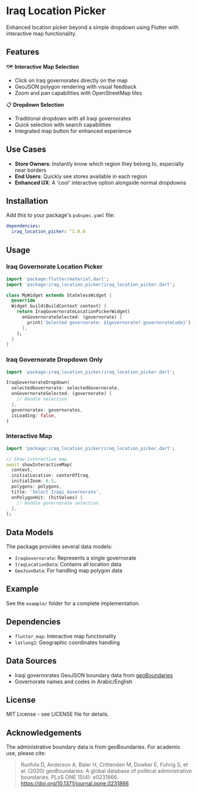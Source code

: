 # Iraq Location Picker

Enhanced location picker beyond a simple dropdown using Flutter with interactive map functionality.

## Features

🗺️ **Interactive Map Selection**
- Click on Iraq governorates directly on the map
- GeoJSON polygon rendering with visual feedback
- Zoom and pan capabilities with OpenStreetMap tiles

📋 **Dropdown Selection**  
- Traditional dropdown with all Iraqi governorates
- Quick selection with search capabilities
- Integrated map button for enhanced experience

## Use Cases

- **Store Owners**: Instantly know which region they belong to, especially near borders
- **End Users**: Quickly see stores available in each region  
- **Enhanced UX**: A 'cool' interactive option alongside normal dropdowns

## Installation

Add this to your package's `pubspec.yaml` file:

```yaml
dependencies:
  iraq_location_picker: ^1.0.0
```

## Usage

### Iraq Governorate Location Picker

```dart
import 'package:flutter/material.dart';
import 'package:iraq_location_picker/iraq_location_picker.dart';

class MyWidget extends StatelessWidget {
  @override
  Widget build(BuildContext context) {
    return IraqGovernorateLocationPickerWidget(
      onGovernorateSelected: (governorate) {
        print('Selected governorate: ${governorate?.governorateCode}');
      },
    );
  }
}
```

### Iraq Governorate Dropdown Only

```dart
import 'package:iraq_location_picker/iraq_location_picker.dart';

IraqGovernorateDropdown(
  selectedGovernorate: selectedGovernorate,
  onGovernorateSelected: (governorate) {
    // Handle selection
  },
  governorates: governorates,
  isLoading: false,
)
```

### Interactive Map

```dart
import 'package:iraq_location_picker/iraq_location_picker.dart';

// Show interactive map
await showInteractiveMap(
  context,
  initialLocation: centerOfIraq,
  initialZoom: 6.5,
  polygons: polygons,
  title: 'Select Iraqi Governorate',
  onPolygonHit: (hitValues) {
    // Handle governorate selection
  },
);
```

## Data Models

The package provides several data models:

- `IraqGovernorate`: Represents a single governorate
- `IraqLocationData`: Contains all location data
- `GeoJsonData`: For handling map polygon data

## Example

See the `example/` folder for a complete implementation.

## Dependencies

- `flutter_map`: Interactive map functionality
- `latlong2`: Geographic coordinates handling

## Data Sources

- Iraqi governorates GeoJSON boundary data from [geoBoundaries](https://www.geoboundaries.org)
- Governorate names and codes in Arabic/English

## License

MIT License - see LICENSE file for details.

## Acknowledgements

The administrative boundary data is from geoBoundaries. For academic use, please cite:

> Runfola D, Anderson A, Baier H, Crittenden M, Dowker E, Fuhrig S, et al. (2020) 
> geoBoundaries: A global database of political administrative boundaries. 
> PLoS ONE 15(4): e0231866. https://doi.org/10.1371/journal.pone.0231866.